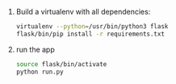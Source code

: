 
1. Build a virtualenv with all dependencies:
	```bash
	virtualenv --python=/usr/bin/python3 flask
	flask/bin/pip install -r requirements.txt
	```
2. run the app
	```bash
	source flask/bin/activate
	python run.py
	```